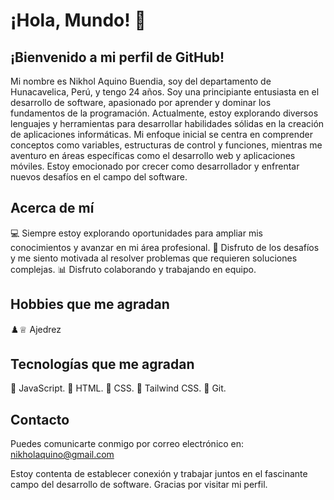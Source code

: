 # ¡Hola, Mundo! 👋
## ¡Bienvenido a mi perfil de GitHub!
Mi nombre es Nikhol Aquino Buendia, soy del departamento de Hunacavelica, Perú, y tengo 24 años. Soy una principiante entusiasta en el desarrollo de software, apasionado por aprender y dominar los fundamentos de la programación. Actualmente, estoy explorando diversos lenguajes y herramientas para desarrollar habilidades sólidas en la creación de aplicaciones informáticas. Mi enfoque inicial se centra en comprender conceptos como variables, estructuras de control y funciones, mientras me aventuro en áreas específicas como el desarrollo web y aplicaciones móviles. Estoy emocionado por crecer como desarrollador y enfrentar nuevos desafíos en el campo del software.
## Acerca de mí

💻 Siempre estoy explorando oportunidades para ampliar mis conocimientos y avanzar en mi área profesional.
🤖 Disfruto de los desafíos y me siento motivada al resolver problemas que requieren soluciones complejas.
📊 Disfruto colaborando y trabajando en equipo.

## Hobbies que me agradan 
♟️♕ Ajedrez

## Tecnologías que me agradan
🌟 JavaScript.
🌟 HTML.
🌟 CSS.
🌟 Tailwind CSS.
🌟 Git.

## Contacto
Puedes comunicarte conmigo por correo electrónico en: nikholaquino@gmail.com

Estoy contenta de establecer conexión y trabajar juntos en el fascinante campo del desarrollo de software.
Gracias por visitar mi perfil.



